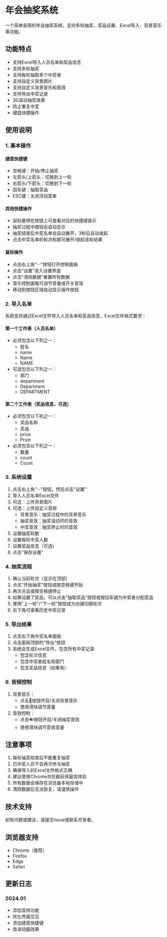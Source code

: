 # 年会抽奖系统

一个简单易用的年会抽奖系统，支持多轮抽奖、奖品设置、Excel导入、背景音乐等功能。

## 功能特点

- 支持Excel导入人员名单和奖品信息
- 支持多轮抽奖
- 支持每轮抽取多个中奖者
- 支持自定义背景图片
- 支持自定义背景音乐和音效
- 支持导出中奖记录
- 3D滚动抽奖效果
- 防止重复中奖
- 键盘快捷操作

## 使用说明

### 1. 基本操作

#### 键盘快捷键
- 空格键：开始/停止抽奖
- 左箭头/上箭头：切换到上一轮
- 右箭头/下箭头：切换到下一轮
- 回车键：抽取奖品
- ESC键：关闭浮动菜单

#### 其他快捷操作
- 鼠标悬停在按钮上可查看对应的快捷键提示
- 抽奖过程中按钮会自动显示
- 抽奖结束后中奖名单会自动展开，3秒后自动收起
- 点击中奖名单的轮次标题可展开/收起该轮结果

#### 鼠标操作
- 点击右上角"···"按钮打开控制面板
- 点击"设置"进入设置界面
- 点击"清除数据"重置所有数据
- 音乐控制面板可调节音量或开关音效
- 移动到按钮区域自动显示操作按钮

### 2. 导入名单

系统支持通过Excel文件导入人员名单和奖品信息，Excel文件格式要求：

#### 第一个工作表（人员名单）
- 必须包含以下列之一：
  - 姓名
  - name
  - Name
  - NAME
- 可选包含以下列之一：
  - 部门
  - department
  - Department
  - DEPARTMENT

#### 第二个工作表（奖品信息，可选）
- 必须包含以下列之一：
  - 奖品名称
  - 奖品
  - prize
  - Prize
- 必须包含以下列之一：
  - 数量
  - count
  - Count

### 3. 系统设置

1. 点击右上角"···"按钮，然后点击"设置"
2. 导入人员名单Excel文件
3. 可选：上传背景图片
4. 可选：上传自定义音频
   - 背景音乐：抽奖过程中的背景音乐
   - 抽奖音效：抽奖滚动时的音效
   - 中奖音效：抽奖停止时的音效
5. 设置抽奖轮数
6. 设置每轮中奖人数
7. 设置奖品信息（可选）
8. 点击"保存设置"

### 4. 抽奖流程

1. 确认当前轮次（显示在顶部）
2. 点击"开始抽奖"按钮或按空格键开始
3. 再次点击或按空格键停止
4. 如果设置了奖品，可以点击"抽取奖品"按钮或按回车键为中奖者分配奖品
5. 使用"上一轮"/"下一轮"按钮或方向键切换轮次
6. 右下角可查看历史中奖记录

### 5. 导出结果

1. 点击右下角中奖名单面板
2. 点击面板顶部的"导出"按钮
3. 系统会生成Excel文件，包含所有中奖记录
   - 包含轮次信息
   - 包含中奖者姓名和部门
   - 包含奖品信息（如果有）

### 6. 音频控制

1. 背景音乐：
   - 点击🎵按钮开启/关闭背景音乐
   - 使用滑块调节音量
2. 音效控制：
   - 点击🔊按钮开启/关闭抽奖音效
   - 使用滑块调节音效音量

## 注意事项

1. 每轮抽奖结束后不能重复抽奖
2. 已中奖人员不会再次参与抽奖
3. 确保导入的Excel文件格式正确
4. 建议使用Chrome浏览器获得最佳体验
5. 所有数据会保存在浏览器本地存储中
6. 清除数据后无法恢复，请谨慎操作

## 技术支持

如有问题或建议，请提交Issue或联系开发者。

## 浏览器支持

- Chrome（推荐）
- Firefox
- Edge
- Safari

## 更新日志

### 2024.01
- 添加音频功能
- 优化界面交互
- 添加键盘快捷键
- 改进动画效果 